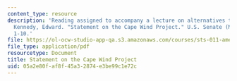 ```yaml
---
content_type: resource
description: 'Reading assigned to accompany a lecture on alternatives to fossil fuels:
  Kennedy, Edward. "Statement on the Cape Wind Project." U.S. Senate (May 9, 2006):
  1-10.'
file: https://ol-ocw-studio-app-qa.s3.amazonaws.com/courses/sts-011-american-science-ethical-conflicts-and-political-choices-fall-2007/05a2e80faf8f45a32874e3be99c1e72c_20_kennedy.pdf
file_type: application/pdf
resourcetype: Document
title: Statement on the Cape Wind Project
uid: 05a2e80f-af8f-45a3-2874-e3be99c1e72c
---
```

